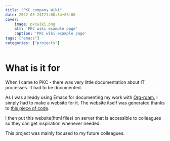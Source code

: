 ```yaml
---
title: "PKC company Wiki"
date: 2022-05-24T21:08:54+03:00
cover:
    image: pkcwiki.png
    alt: 'PKC wiki example page'
    caption: 'PKC wiki example page'
tags: ["emacs"]
categories: ["projects"]
---
```


# What is it for

When I came to PKC - there was very little documentation about IT
processes. It had to be documented. 

As I was already using Emacs for documenting my work with
[Org-roam](https://www.orgroam.com/), I simply had to make a website
for it. The website itself was generated thanks to [this piece of
code](https://github.com/arvydasg/pkc_wiki). 

I then put this website(html files) on server that is accessible to
colleagues so they can get inspiration whenever needed.

This project was mainly focused to my future colleagues.
